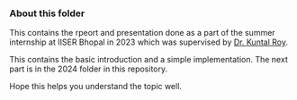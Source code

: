 ### About this folder

<p>This contains the rpeort and presentation done as a part of the summer internship at IISER Bhopal in 2023 which was supervised by <a href="https://home.iiserb.ac.in/~kuntal/">Dr. Kuntal Roy</a>.</p>
<p>This contains the basic introduction and a simple implementation. The next part is in the 2024 folder in this repository.</p>
<p>Hope this helps you understand the topic well.</p>
 
